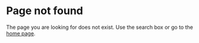 # Page not found

The page you are looking for does not exist. Use the search box or go to the [home page](/).
